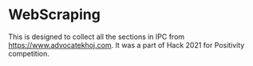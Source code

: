 # WebScraping
This is designed to collect all the sections in IPC from https://www.advocatekhoj.com. It was a part of Hack 2021 for Positivity competition.

